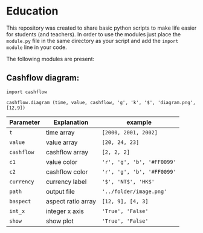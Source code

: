 # Education
This repository was created to share basic python scripts to make life easier for students (and teachers). In order to use the modules just place the `module.py` file in the same directory as your script and add the `import module` line in your code. 

The following modules are present:

## Cashflow diagram:

`import cashflow`

`cashflow.diagram (time, value, cashflow, 'g', 'k', '$', 'diagram.png', [12,9])`

Parameter | Explanation | example
----------- | ------------------- |--------------------------
|`t`				| time array					|`[2000, 2001, 2002]`|
|`value` 		| value array					| `[20, 24, 23]`|
|`cashflow` | cashflow array 			| `[2, 2, 2]`|
|`c1`				| value color 			 	| `'r', 'g', 'b', '#FF0099'`|
|`c2`				| cashflow color 		 	| `'r', 'g', 'b', '#FF0099'`|
|`currency`	| currency label			| `'$', 'NT$', 'HK$'`|
|`path`			| output file					| `'../folder/image.png'`|	
|`baspect` 	| aspect ratio array	| `[12, 9], [4, 3]` |
|`int_x`		| integer x axis			| `'True', 'False'`|
|`show`			| show plot 					| `'True', 'False'`|
